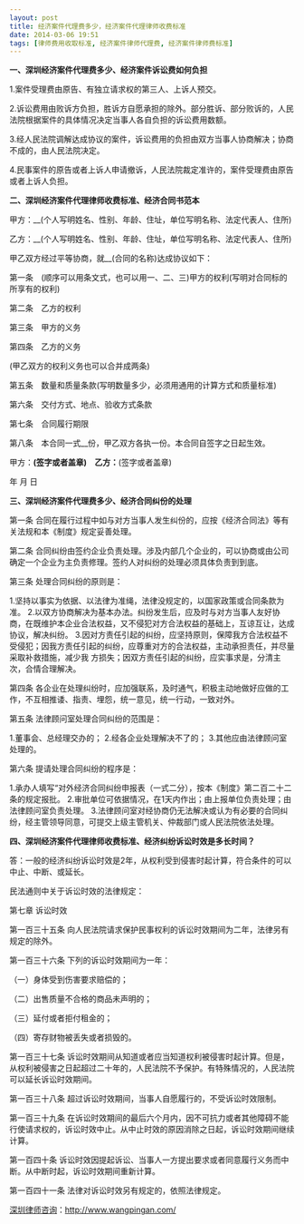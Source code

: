 ```yaml
---
layout: post
title: 经济案件代理费多少，经济案件代理律师收费标准
date: 2014-03-06 19:51
tags: [律师费用收取标准, 经济案件律师代理费, 经济案件律师费标准]
---
```

<strong>一、深圳经济案件代理费多少、经济案件诉讼费如何负担</strong>

1.案件受理费由原告、有独立请求权的第三人、上诉人预交。

2.诉讼费用由败诉方负担，胜诉方自愿承担的除外。部分胜诉、部分败诉的，人民法院根据案件的具体情况决定当事人各自负担的诉讼费用数额。

3.经人民法院调解达成协议的案件，诉讼费用的负担由双方当事人协商解决；协商不成的，由人民法院决定。

4.民事案件的原告或者上诉人申请撤诉，人民法院裁定准许的，案件受理费由原告或者上诉人负担。

<strong>二、深圳经济案件代理律师收费标准、经济合同书范本</strong>

甲方：__(个人写明姓名、性别、年龄、住址，单位写明名称、法定代表人、住所)

乙方：__(个人写明姓名、性别、年龄、住址，单位写明名称、法定代表人、住所)

甲乙双方经过平等协商，就__(合同的名称)达成协议如下：

第一条　(顺序可以用条文式，也可以用一、二、三)甲方的权利(写明对合同标的所享有的权利)

第二条　乙方的权利

第三条　甲方的义务

第四条　乙方的义务

(甲乙双方的权利义务也可以合并成两条)

第五条　数量和质量条款(写明数量多少，必须用通用的计算方式和质量标准)

第六条　交付方式、地点、验收方式条款

第七条　合同履行期限

第八条　本合同一式__份，甲乙双方各执一份。本合同自签字之日起生效。

甲方：__(签字或者盖章)　乙方：__(签字或者盖章)

年 月 日

<strong>三、深圳经济案件代理费多少、经济合同纠份的处理</strong>

第一条 合同在履行过程中如与对方当事人发生纠份的，应按《经济合同法》等有关法规和本《制度》规定妥善处理。

第二条 合同纠纷由签约企业负责处理。涉及内部几个企业的，可以协商或由公司确定一个企业为主负责修理。签约人对纠纷的处理必须具体负责到到底。

第三条 处理合同纠纷的原则是：

1.坚持以事实为依据、以法律为准绳，法律没规定的，以国家政策或合同条款为准。
2.以双方协商解决为基本办法。纠纷发生后，应及时与对方当事人友好协商，在既维护本企业合法权益，又不侵犯对方合法权益的基础上，互谅互让，达成协议，解决纠纷。
3.因对方责任引起的纠纷，应坚持原则，保障我方合法权益不受侵犯；因我方责任引起的纠纷，应尊重对方的合法权益，主动承担责任，并尽量采取补救措施，减少我 方损失；因双方责任引起的纠纷，应实事求是，分清主次，合情合理解决。

第四条 各企业在处理纠纷时，应加强联系，及时通气，积极主动地做好应做的工作，不互相推诿、指责、埋怨，统一意见，统一行动，一致对外。

第五条 法律顾问室处理合同纠纷的范围是：

1.董事会、总经理交办的；
2.经各企业处理解决不了的；
3.其他应由法律顾问室处理的。

第六条 提请处理合同纠纷的程序是：

1.承办人填写“对外经济合同纠纷申报表（一式二分），按本《制度》第二百二十二条的规定报批。
2.审批单位可依据情况，在1天内作出；由上报单位负责处理；由法律顾问室负责处理。
3.法律顾问室对经协商仍无法解决或认为有必要的合同纠纷，经主管领导同意，可提交上级主管机关、仲裁部门或人民法院依法处理。

<strong>四、深圳经济案件代理律师收费标准、经济纠纷诉讼时效是多长时间？</strong>

答：一般的经济纠纷诉讼时效是2年，从权利受到侵害时起计算，符合条件的可以中止、中断、或延长。

民法通则中关于诉讼时效的法律规定：

第七章 诉讼时效

第一百三十五条 向人民法院请求保护民事权利的诉讼时效期间为二年，法律另有规定的除外。

第一百三十六条 下列的诉讼时效期间为一年：

（一）身体受到伤害要求赔偿的；

（二）出售质量不合格的商品未声明的；

（三）延付或者拒付租金的；

（四）寄存财物被丢失或者损毁的。

第一百三十七条 诉讼时效期间从知道或者应当知道权利被侵害时起计算。但是，从权利被侵害之日起超过二十年的，人民法院不予保护。有特殊情况的，人民法院可以延长诉讼时效期间。

第一百三十八条 超过诉讼时效期间，当事人自愿履行的，不受诉讼时效限制。

第一百三十九条 在诉讼时效期间的最后六个月内，因不可抗力或者其他障碍不能行使请求权的，诉讼时效中止。从中止时效的原因消除之日起，诉讼时效期间继续计算。

第一百四十条 诉讼时效因提起诉讼、当事人一方提出要求或者同意履行义务而中断。从中断时起，诉讼时效期间重新计算。

第一百四十一条 法律对诉讼时效另有规定的，依照法律规定。

<a href="http://www.wangpingan.com/">深圳律师咨询</a>：<a href="http://www.wangpingan.com/">http://www.wangpingan.com/</a>

